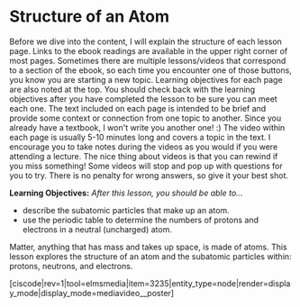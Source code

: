 <div style="float:right;margin:auto"><ebook-button title="Atomic Structure" link="https://genchem.science.psu.edu/01-1-atomic-structure"></ebook-button></div>

# Structure of an Atom

Before we dive into the content, I will explain the structure of each lesson page.  Links to the ebook readings are available in the upper right corner of most pages.  Sometimes there are multiple lessons/videos that correspond to a section of the ebook, so each time you encounter one of those buttons, you know you are starting a new topic.
Learning objectives for each page are also noted at the top.  You should check back with the learning objectives after you have completed the lesson to be sure you can meet each one.
The text included on each page is intended to be brief and provide some context or connection from one topic to another.  Since you already have a textbook, I won't write you another one! :)
The video within each page is usually 5-10 minutes long and covers a topic in the text.  I encourage you to take notes during the videos as you would if you were attending a lecture.  The nice thing about videos is that you can rewind if you miss something! Some videos will stop and pop up with questions for you to try.  There is no penalty for wrong answers, so give it your best shot.  


**Learning Objectives:** _After this lesson, you should be able to…_

* describe the subatomic particles that make up an atom.
* use the periodic table to determine the numbers of protons and electrons in a neutral (uncharged) atom.


Matter, anything that has mass and takes up space, is made of atoms. This lesson explores the structure of an atom and the subatomic particles within: protons, neutrons, and electrons. 

[ciscode|rev=1|tool=elmsmedia|item=3235|entity_type=node|render=display_mode|display_mode=mediavideo__poster]


